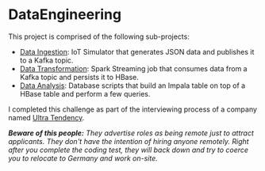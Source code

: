 # DataEngineering

This project is comprised of the following sub-projects:

* [Data Ingestion](./DataIngestion): IoT Simulator that generates JSON data and publishes it to a Kafka topic.
* [Data Transformation](./DataTransformation): Spark Streaming job that consumes data from a Kafka topic and persists it to HBase.
* [Data Analysis](./DataAnalysis): Database scripts that build an Impala table on top of a HBase table and perform a few queries.

I completed this challenge as part of the interviewing process of a company named [Ultra Tendency](http://www.ultratendency.com/). 

***Beware of this people:*** *They advertise roles as being remote just to attract applicants. They don't have the intention of hiring anyone remotely. Right after you complete the coding test, they will back down and try to coerce you to relocate to Germany and work on-site.*
